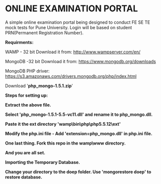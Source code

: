 ONLINE EXAMINATION PORTAL
====

A simple online examination portal being designed to conduct FE SE TE mock tests for Pune University. 
Login will be based on student PRN(Permanent Registration Number).

<b>Requirments:</b>

WAMP - 32 bit
Download it from:
http://www.wampserver.com/en/


MongoDB -32 bit
Download it from:
https://www.mongodb.org/downloads

MongoDB PHP driver:
https://s3.amazonaws.com/drivers.mongodb.org/php/index.html

Download '<b>php_mongo-1.5.1.zip</b>'


<b>Steps for setting up:<b>

Extract the above file.

Select  '<b>php_mongo-1.5.1-5.5-vc11.dll</b>' and rename it to <b>php_mongo.dll<b>.

Paste it the ext directory '<b>wamp\bin\php\php5.5.12\ext</b>'

Modify the <b>php.ini</b> file - Add '<b>extension=php_mongo.dll</b>'  in php.ini file.

One last thing. Fork this repo in the <b>wamp\www</b> directory.

And you are all set.


<b>Importing the Temporary Database.</b>

Change your directory to the doep folder.
Use '<b>mongorestore doep</b>' to restore database.
